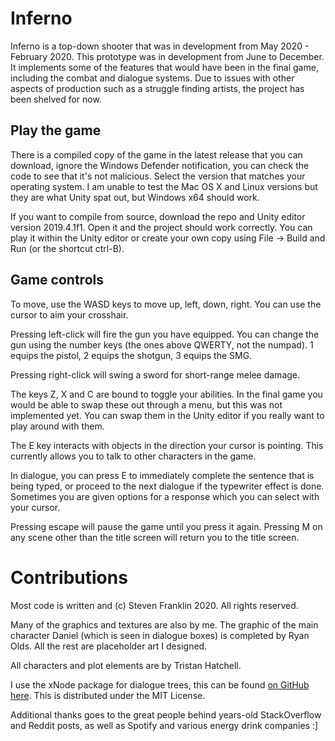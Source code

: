 # Inferno

Inferno is a top-down shooter that was in development from May 2020 - February 2020. This prototype was in development from June to December. It implements some of the features that would have been in the final game, including the combat and dialogue systems. Due to issues with other aspects of production such as a struggle finding artists, the project has been shelved for now. 

## Play the game

There is a compiled copy of the game in the latest release that you can download, ignore the Windows Defender notification, you can check the code to see that it's not malicious. Select the version that matches your operating system. I am unable to test the Mac OS X and Linux versions but they are what Unity spat out, but Windows x64 should work. 

If you want to compile from source, download the repo and Unity editor version 2019.4.1f1. Open it and the project should work correctly. You can play it within the Unity editor or create your own copy using File -> Build and Run (or the shortcut ctrl-B).

## Game controls

To move, use the WASD keys to move up, left, down, right. You can use the cursor to aim your crosshair. 

Pressing left-click will fire the gun you have equipped. You can change the gun using the number keys (the ones above QWERTY, not the numpad). 1 equips the pistol, 2 equips the shotgun, 3 equips the SMG. 

Pressing right-click will swing a sword for short-range melee damage. 

The keys Z, X and C are bound to toggle your abilities. In the final game you would be able to swap these out through a menu, but this was not implemented yet. You can swap them in the Unity editor if you really want to play around with them. 

The E key interacts with objects in the direction your cursor is pointing. This currently allows you to talk to other characters in the game. 

In dialogue, you can press E to immediately complete the sentence that is being typed, or proceed to the next dialogue if the typewriter effect is done. Sometimes you are given options for a response which you can select with your cursor. 

Pressing escape will pause the game until you press it again. Pressing M on any scene other than the title screen will return you to the title screen. 

# Contributions

Most code is written and (c) Steven Franklin 2020. All rights reserved. 

Many of the graphics and textures are also by me. The graphic of the main character Daniel (which is seen in dialogue boxes) is completed by Ryan Olds. All the rest are placeholder art I designed. 

All characters and plot elements are by Tristan Hatchell. 

I use the xNode package for dialogue trees, this can be found [on GitHub here](https://github.com/Siccity/xNode). This is distributed under the MIT License. 

Additional thanks goes to the great people behind years-old StackOverflow and Reddit posts, as well as Spotify and various energy drink companies :]